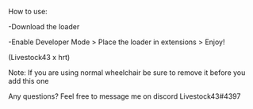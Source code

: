 How to use:

-Download the loader


-Enable Developer Mode > Place the loader in extensions > Enjoy!


(Livestock43 x hrt)


Note: If you are using normal wheelchair be sure to remove it before you add this one






Any questions? Feel free to message me on discord
Livestock43#4397
